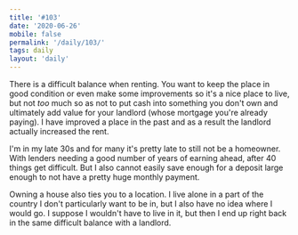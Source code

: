 ```yaml
---
title: '#103'
date: '2020-06-26'
mobile: false
permalink: '/daily/103/'
tags: daily
layout: 'daily'
---
```


There is a difficult balance when renting. You want to keep the place in good condition or even make some improvements so it's a nice place to live, but not _too_ much so as not to put cash into something you don't own and ultimately add value for your landlord (whose mortgage you're already paying). I have improved a place in the past and as a result the landlord actually increased the rent.

I'm in my late 30s and for many it's pretty late to still not be a homeowner. With lenders needing a good number of years of earning ahead, after 40 things get difficult. But I also cannot easily save enough for a deposit large enough to not have a pretty huge monthly payment.

Owning a house also ties you to a location. I live alone in a part of the country I don't particularly want to be in, but I also have no idea where I would go. I suppose I wouldn't have to live in it, but then I end up right back in the same difficult balance with a landlord.

